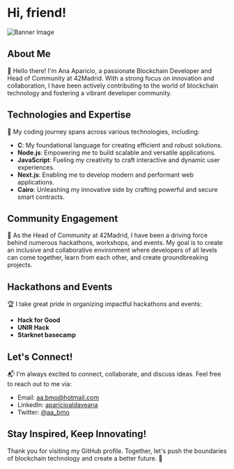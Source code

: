 # Hi, friend!

![Banner Image](https://example.com/banner-image.png)

## About Me

👋 Hello there! I'm Ana Aparicio, a passionate Blockchain Developer and Head of Community at 42Madrid. With a strong focus on innovation and collaboration, I have been actively contributing to the world of blockchain technology and fostering a vibrant developer community.

## Technologies and Expertise

🚀 My coding journey spans across various technologies, including:

- **C**: My foundational language for creating efficient and robust solutions.
- **Node.js**: Empowering me to build scalable and versatile applications.
- **JavaScript**: Fueling my creativity to craft interactive and dynamic user experiences.
- **Next.js**: Enabling me to develop modern and performant web applications.
- **Cairo**: Unleashing my innovative side by crafting powerful and secure smart contracts.

## Community Engagement

🤝 As the Head of Community at 42Madrid, I have been a driving force behind numerous hackathons, workshops, and events. My goal is to create an inclusive and collaborative environment where developers of all levels can come together, learn from each other, and create groundbreaking projects.


## Hackathons and Events

🏆 I take great pride in organizing impactful hackathons and events:

- **Hack for Good**
- **UNIR Hack**
- **Starknet basecamp**
  
## Let's Connect!

📬 I'm always excited to connect, collaborate, and discuss ideas. Feel free to reach out to me via:

- Email: [aa.bmo@hotmail.com](mailto:aa.bmo@hotmail.com)
- LinkedIn: [aparicioaldaveana](https://www.linkedin.com/in/aparicioaldaveana)
- Twitter: [@aa_bmo](https://twitter.com/aa_bmo)

## Stay Inspired, Keep Innovating!

Thank you for visiting my GitHub profile. Together, let's push the boundaries of blockchain technology and create a better future. 🌟
